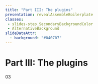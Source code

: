 ```yaml
---
title: "Part III: The plugins"
presentation: revealAssembleBoilerplate
classes:
 - slides-step_SecondaryBackgroundColor
 - AlternativeBackground
slideDataAttr:
  - background: "#040707"
---
```

<div class="TitleAligner TitleAligner-CenterCenter">
        <div>
            <h1 class="SlideMainTitle AlternativeBackground-title slides-step_SecondaryBackgroundColor-title u-serif">Part III: The plugins</h1>
            <div class="AlternativeBackground-topicIndex slides-step_SecondaryBackgroundColor-topicIndex">03</div>
        </div>
</div>
